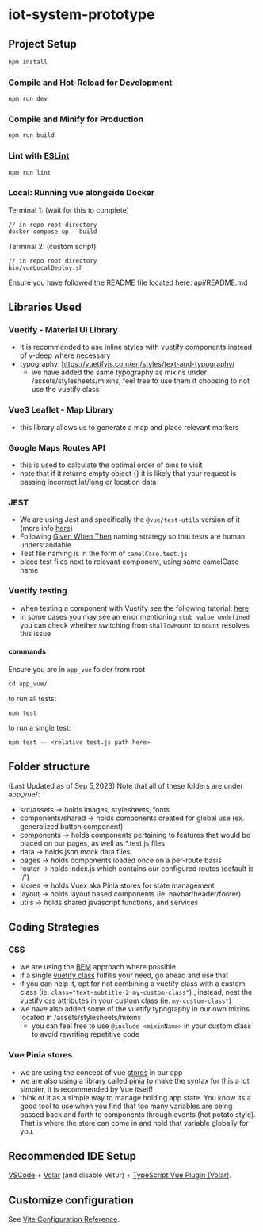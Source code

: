 # iot-system-prototype

## Project Setup

```sh
npm install
```

### Compile and Hot-Reload for Development

```sh
npm run dev
```

### Compile and Minify for Production

```sh
npm run build
```

### Lint with [ESLint](https://eslint.org/)

```sh
npm run lint
```

### Local: Running vue alongside Docker

Terminal 1: (wait for this to complete)
```
// in repo root directory
docker-compose up --build
```

Terminal 2: (custom script)
```
// in repo root directory
bin/vueLocalDeploy.sh
```

Ensure you have followed the README file located here: api/README.md

## Libraries Used
### Vuetify - Material UI Library
- it is recommended to use inline styles with vuetify components instead of v-deep where necessary
- typography: https://vuetifyjs.com/en/styles/text-and-typography/
  - we have added the same typography as mixins under /assets/stylesheets/mixins, feel free to use them if choosing to not use the vuetify class

### Vue3 Leaflet - Map Library
- this library allows us to generate a map and place relevant markers

### Google Maps Routes API
- this is used to calculate the optimal order of bins to visit
- note that if it returns empty object {} it is likely that your request is passing incorrect lat/long or location data

### JEST
- We are using Jest and specifically the `@vue/test-utils` version of it (more info [here](https://test-utils.vuejs.org/))
- Following [Given When Then](https://smartbear.com/blog/test-automation-with-gherkin-scenarios/) naming strategy so that tests are human understandable
- Test file naming is in the form of `camelCase.test.js`
- place test files next to relevant component, using same camelCase name

### Vuetify testing
- when testing a component with Vuetify see the following tutorial: [here](https://vuetifyjs.com/en/getting-started/unit-testing/)
- in some cases you may see an error mentioning `stub value undefined` you can check whether switching from `shallowMount` to `mount` resolves this issue

####  commands
Ensure you are in `app_vue` folder from root

```
cd app_vue/
```

to run all tests:

```
npm test
```

to run a single test:

```
npm test -- <relative test.js path here>
```


## Folder structure

(Last Updated as of Sep 5,2023)
Note that all of these folders are under app_vue/:
- src/assets -> holds images, stylesheets, fonts
- components/shared -> holds components created for global use (ex. generalized button component)
- components -> holds components pertaining to features that would be placed on our pages, as well as *.test.js files
- data -> holds json mock data files
- pages -> holds components loaded once on a per-route basis
- router -> holds index.js which contains our configured routes (default is '/')
- stores -> holds Vuex aka Pinia stores for state management
- layout -> holds layout based components (ie. navbar/header/footer)
- utils -> holds shared javascript functions, and services

## Coding Strategies

### CSS
- we are using the [BEM](https://getbem.com/) approach where possible
- if a single [vuetify class](https://vuetifyjs.com/en/styles/spacing/) fulfills your need, go ahead and use that
- if you can help it, opt for not combining a vuetify class with a custom class (ie. `class="text-subtitle-2 my-custom-class"`) , instead, nest the vuetify css attributes in your custom class (ie. `my-custom-class"`)
- we have also added some of the vuetify typography in our own mixins located in /assets/stylesheets/mixins
  - you can feel free to use `@include <mixinName>` in your custom class to avoid rewriting repetitive code

### Vue Pinia stores
- we are using the concept of vue [stores](https://vuex.vuejs.org/guide/) in our app
- we are also using a library called [pinia](https://pinia.vuejs.org/) to make the syntax for this a lot simpler, it is recommended by Vue itself!
- think of it as a simple way to manage holding app state. You know its a good tool to use when you find that too many variables are being passed back and forth to components through events (hot potato style). That is where the store can come in and hold that variable globally for you.


## Recommended IDE Setup

[VSCode](https://code.visualstudio.com/) + [Volar](https://marketplace.visualstudio.com/items?itemName=Vue.volar) (and disable Vetur) + [TypeScript Vue Plugin (Volar)](https://marketplace.visualstudio.com/items?itemName=Vue.vscode-typescript-vue-plugin).

## Customize configuration

See [Vite Configuration Reference](https://vitejs.dev/config/).
